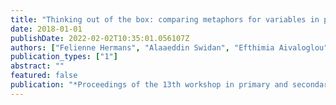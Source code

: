 ```yaml
---
title: "Thinking out of the box: comparing metaphors for variables in programming education"
date: 2018-01-01
publishDate: 2022-02-02T10:35:01.056107Z
authors: ["Felienne Hermans", "Alaaeddin Swidan", "Efthimia Aivaloglou", "Marileen Smit"]
publication_types: ["1"]
abstract: ""
featured: false
publication: "*Proceedings of the 13th workshop in primary and secondary computing education*"
---
```


